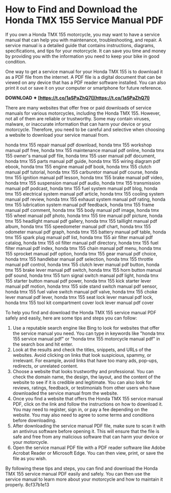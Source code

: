 # How to Find and Download the Honda TMX 155 Service Manual PDF
 
If you own a Honda TMX 155 motorcycle, you may want to have a service manual that can help you with maintenance, troubleshooting, and repair. A service manual is a detailed guide that contains instructions, diagrams, specifications, and tips for your motorcycle. It can save you time and money by providing you with the information you need to keep your bike in good condition.
 
One way to get a service manual for your Honda TMX 155 is to download it as a PDF file from the internet. A PDF file is a digital document that can be viewed on any device that has a PDF reader software installed. You can also print it out or save it on your computer or smartphone for future reference.
 
**DOWNLOAD ✦ [https://t.co/1aSPaZhQ7I](https://t.co/1aSPaZhQ7I)**


 
There are many websites that offer free or paid downloads of service manuals for various motorcycles, including the Honda TMX 155. However, not all of them are reliable or trustworthy. Some may contain viruses, malware, or inaccurate information that can harm your device or your motorcycle. Therefore, you need to be careful and selective when choosing a website to download your service manual from.
 
honda tmx 155 repair manual pdf download,  honda tmx 155 workshop manual pdf free,  honda tmx 155 maintenance manual pdf online,  honda tmx 155 owner's manual pdf file,  honda tmx 155 user manual pdf document,  honda tmx 155 parts manual pdf guide,  honda tmx 155 wiring diagram pdf ebook,  honda tmx 155 engine manual pdf book,  honda tmx 155 clutch manual pdf tutorial,  honda tmx 155 carburetor manual pdf course,  honda tmx 155 ignition manual pdf lesson,  honda tmx 155 brake manual pdf video,  honda tmx 155 suspension manual pdf audio,  honda tmx 155 transmission manual pdf podcast,  honda tmx 155 fuel system manual pdf blog,  honda tmx 155 electrical system manual pdf article,  honda tmx 155 cooling system manual pdf review,  honda tmx 155 exhaust system manual pdf rating,  honda tmx 155 lubrication system manual pdf feedback,  honda tmx 155 frame manual pdf comment,  honda tmx 155 body manual pdf image,  honda tmx 155 wheel manual pdf photo,  honda tmx 155 tire manual pdf picture,  honda tmx 155 headlight manual pdf gallery,  honda tmx 155 taillight manual pdf album,  honda tmx 155 speedometer manual pdf chart,  honda tmx 155 odometer manual pdf graph,  honda tmx 155 battery manual pdf table,  honda tmx 155 spark plug manual pdf list,  honda tmx 155 air filter manual pdf catalog,  honda tmx 155 oil filter manual pdf directory,  honda tmx 155 fuel filter manual pdf index,  honda tmx 155 chain manual pdf menu,  honda tmx 155 sprocket manual pdf option,  honda tmx 155 gear manual pdf choice,  honda tmx 155 handlebar manual pdf selection,  honda tmx 155 throttle manual pdf control,  honda tmx 155 clutch lever manual pdf button,  honda tmx 155 brake lever manual pdf switch,  honda tmx 155 horn button manual pdf sound,  honda tmx 155 turn signal switch manual pdf light,  honda tmx 155 starter button manual pdf power,  honda tmx 155 kick starter lever manual pdf motion,  honda tmx 155 side stand switch manual pdf sensor,  honda tmx 155 fuel valve switch manual pdf valve,  honda tmx 155 choke lever manual pdf lever,  honda tmx 155 seat lock lever manual pdf lock,  honda tmx 155 tool kit compartment cover lock lever manual pdf cover
 
To help you find and download the Honda TMX 155 service manual PDF safely and easily, here are some tips and steps you can follow:
 
1. Use a reputable search engine like Bing to look for websites that offer the service manual you need. You can type in keywords like "honda tmx 155 service manual pdf" or "honda tmx 155 motorcycle manual pdf" in the search box and hit enter.
2. Look at the results and check the titles, snippets, and URLs of the websites. Avoid clicking on links that look suspicious, spammy, or irrelevant. For example, avoid links that have too many ads, pop-ups, redirects, or unrelated content.
3. Choose a website that looks trustworthy and professional. You can check the domain name, the design, the layout, and the content of the website to see if it is credible and legitimate. You can also look for reviews, ratings, feedback, or testimonials from other users who have downloaded the service manual from the website.
4. Once you find a website that offers the Honda TMX 155 service manual PDF, click on the link and follow the instructions on how to download it. You may need to register, sign in, or pay a fee depending on the website. You may also need to agree to some terms and conditions before downloading.
5. After downloading the service manual PDF file, make sure to scan it with an antivirus software before opening it. This will ensure that the file is safe and free from any malicious software that can harm your device or your motorcycle.
6. Open the service manual PDF file with a PDF reader software like Adobe Acrobat Reader or Microsoft Edge. You can then view, print, or save the file as you wish.

By following these tips and steps, you can find and download the Honda TMX 155 service manual PDF easily and safely. You can then use the service manual to learn more about your motorcycle and how to maintain it properly.
 8cf37b1e13
 
